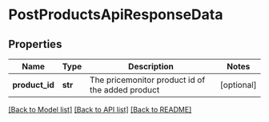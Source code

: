 # PostProductsApiResponseData

## Properties
Name | Type | Description | Notes
------------ | ------------- | ------------- | -------------
**product_id** | **str** | The pricemonitor product id of the added product | [optional] 

[[Back to Model list]](../README.md#documentation-for-models) [[Back to API list]](../README.md#documentation-for-api-endpoints) [[Back to README]](../README.md)


